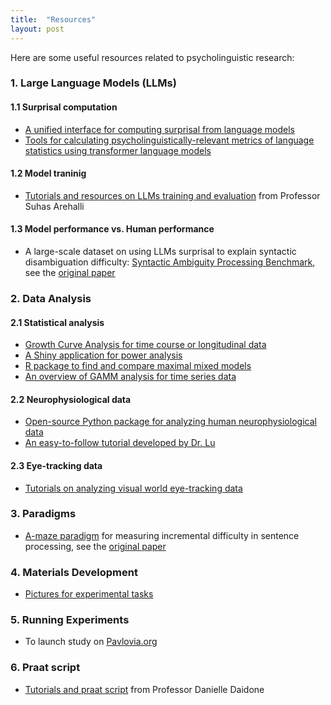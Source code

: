 ```yaml
---
title:  "Resources"
layout: post
---
```


Here are some useful resources related to psycholinguistic research:

### 1. Large Language Models (LLMs)
#### 1.1 Surprisal computation
- [A unified interface for computing surprisal from language models](https://github.com/aalok-sathe/surprisal)
- [Tools for calculating psycholinguistically-relevant metrics of language statistics using transformer language models](https://github.com/jmichaelov/PsychFormers)

#### 1.2 Model traninig 
- [Tutorials and resources on LLMs training and evaluation](https://sarehalli.github.io/resources) from Professor Suhas Arehalli

#### 1.3 Model performance vs. Human performance 
- A large-scale dataset on using LLMs surprisal to explain syntactic disambiguation difficulty: [Syntactic Ambiguity Processing Benchmark](https://github.com/caplabnyu/sapbenchmark), see the [original paper](https://www.sciencedirect.com/science/article/abs/pii/S0749596X24000135)
  
### 2. Data Analysis 
#### 2.1 Statistical analysis
- [Growth Curve Analysis for time course or longitudinal data](https://www.danmirman.org/gca)
- [A Shiny application for power analysis](https://jakewestfall.shinyapps.io/crossedpower/)
- [R package to find and compare maximal mixed models](https://cran.r-project.org/web/packages/buildmer/vignettes/buildmer.html)
- [An overview of GAMM analysis for time series data](https://jacolienvanrij.com/Tutorials/GAMM.html#gam-or-bam)

#### 2.2 Neurophysiological data
- [Open-source Python package for analyzing human neurophysiological data](https://mne.tools/stable/index.html)
- [An easy-to-follow tutorial developed by Dr. Lu](https://github.com/ZitongLu1996/Python-EEG-Handbook)

#### 2.3 Eye-tracking data
- [Tutorials on analyzing visual world eye-tracking data](https://site.uit.no/acqvalab/workshop-visual-world-eye-tracking-analysis-in-r-with-aine-ito-16-17-02-2023/)

### 3. Paradigms 
- [A-maze paradigm](https://vboyce.github.io/Maze/) for measuring incremental difficulty in sentence processing, see the [original paper](https://www.sciencedirect.com/science/article/pii/S0749596X19301147)

### 4. Materials Development 
- [Pictures for experimental tasks](https://www.irasutoya.com)

### 5. Running Experiments 
- To launch study on [Pavlovia.org](https://www.psychopy.org/online/usingPavlovia.html)

### 6. Praat script 
- [Tutorials and praat script](https://www.ddaidone.com/praat-scripts.html) from Professor Danielle Daidone

